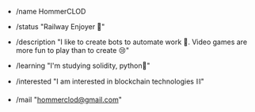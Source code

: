 
- /name HommerCLOD                                 
                                   
- /status "Railway Enjoyer 💞"

- /description "I like to create bots to automate work 🤖. Video games are more fun to play than to create 😢"

- /learning "I'm studying solidity, python🐍"

- /interested "I am interested in blockchain technologies ⛓"

- /mail "hommerclod@gmail.com"


<!---
HommerCLOD/HommerCLOD is a ✨ special ✨ repository because its `README.md` (this file) appears on your GitHub profile.
You can click the Preview link to take a look at your changes.
--->
